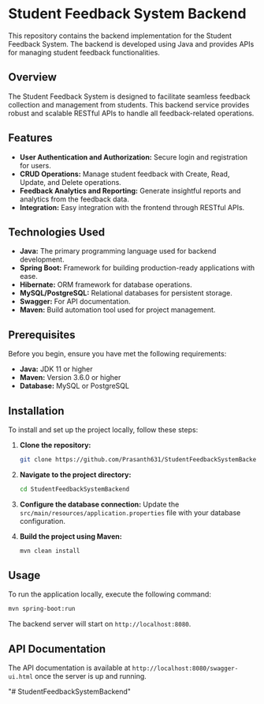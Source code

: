 # Student Feedback System Backend

This repository contains the backend implementation for the Student Feedback System. The backend is developed using Java and provides APIs for managing student feedback functionalities.


## Overview

The Student Feedback System is designed to facilitate seamless feedback collection and management from students. This backend service provides robust and scalable RESTful APIs to handle all feedback-related operations.

## Features

- **User Authentication and Authorization:** Secure login and registration for users.
- **CRUD Operations:** Manage student feedback with Create, Read, Update, and Delete operations.
- **Feedback Analytics and Reporting:** Generate insightful reports and analytics from the feedback data.
- **Integration:** Easy integration with the frontend through RESTful APIs.

## Technologies Used

- **Java:** The primary programming language used for backend development.
- **Spring Boot:** Framework for building production-ready applications with ease.
- **Hibernate:** ORM framework for database operations.
- **MySQL/PostgreSQL:** Relational databases for persistent storage.
- **Swagger:** For API documentation.
- **Maven:** Build automation tool used for project management.

## Prerequisites

Before you begin, ensure you have met the following requirements:

- **Java:** JDK 11 or higher
- **Maven:** Version 3.6.0 or higher
- **Database:** MySQL or PostgreSQL

## Installation

To install and set up the project locally, follow these steps:

1. **Clone the repository:**
    ```sh
    git clone https://github.com/Prasanth631/StudentFeedbackSystemBackend.git
    ```

2. **Navigate to the project directory:**
    ```sh
    cd StudentFeedbackSystemBackend
    ```

3. **Configure the database connection:**
   Update the `src/main/resources/application.properties` file with your database configuration.

4. **Build the project using Maven:**
    ```sh
    mvn clean install
    ```

## Usage

To run the application locally, execute the following command:

```sh
mvn spring-boot:run
```

The backend server will start on `http://localhost:8080`.

## API Documentation

The API documentation is available at `http://localhost:8080/swagger-ui.html` once the server is up and running.

"# StudentFeedbackSystemBackend" 
